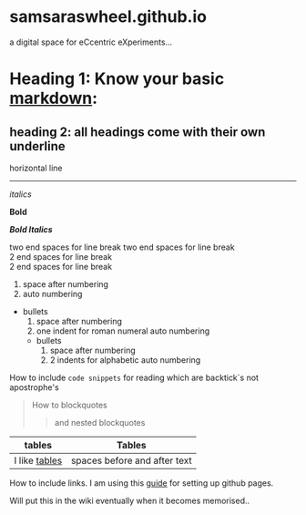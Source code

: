 # samsaraswheel.github.io
a digital space for eCcentric eXperiments...




# Heading 1: Know your basic [markdown](https://help.github.com/en/github/writing-on-github/basic-writing-and-formatting-syntax): 

## heading 2: all headings come with their own underline
horizontal line

---

*italics*

**Bold**

***Bold Italics***  

two end spaces for line break
two end spaces for line break  
2 end spaces for line break  
2 end spaces for line break  

1. space after numbering
2. auto numbering
* bullets
  1. space after numbering
  2. one indent for roman numeral auto numbering
  * bullets
     1. space after numbering
     2. 2 indents for alphabetic auto numbering

How to include `code snippets` for reading which are backtick`s not apostrophe's

> How to blockquotes
>> and nested blockquotes

| tables | Tables |
|---|---|
| I like [tables](https://help.github.com/en/github/writing-on-github/organizing-information-with-tables) | spaces before and after text |

How to include links. I am using this [guide](https://dannguyen.github.io/github-for-portfolios/index.html) for setting up github pages.

Will put this in the wiki eventually when it becomes memorised..
